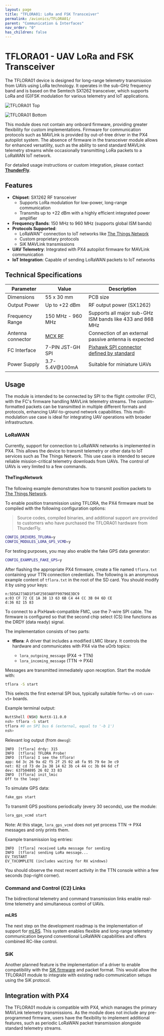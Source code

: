 ```yaml
---
layout: page
title: "TFLORA01: LoRa and FSK Transceiver"
permalink: /avionics/TFLORA01/
parent: "Communication & Interfaces"
nav_order: "0"
has_children: false
---
```


# TFLORA01 - UAV LoRa and FSK Transceiver

The TFLORA01 device is designed for long-range telemetry transmission from UAVs using LoRa technology. It operates in the sub-GHz frequency band and is based on the Semtech SX1262 transceiver, which supports LoRa and (G)FSK modulation for various telemetry and IoT applications.

![TFLORA01 Top](TFLORA01-top.png)

![TFLORA01 Bottom](TFLORA01-bottom.png)

This module does not contain any onboard firmware, providing greater flexibility for custom implementations. Firmware for communication protocols such as MAVLink is provided by out-of-tree driver in the PX4 autopilot system. The absence of firmware in the transceiver module allows for enhanced versatility, such as the ability to send standard MAVLink telemetry streams while occasionally transmitting LoRa packets to a LoRaWAN IoT network.

For detailed usage instructions or custom integration, please contact **[ThunderFly](https://www.thunderfly.cz/contact-us.html)**.

## Features

- **Chipset**: SX1262 RF transceiver
  - Supports LoRa modulation for low-power, long-range communication
  - Transmits up to +22 dBm with a highly efficient integrated power amplifier
- **Frequency Bands**: 150 MHz to 960 MHz (supports global ISM bands)
- **Protocols Supported**:
  - LoRaWAN™ connection to IoT networks like [The Things Network](https://www.thethingsnetwork.org/)
  - Custom proprietary protocols
  - SiK MAVLink transmissions
- **UAV Telemetry**: Integrated with PX4 autopilot firmware for MAVLink communication
- **IoT Integration**: Capable of sending LoRaWAN packets to IoT networks

## Technical Specifications

| Parameter      | Value                | Description                         |
|----------------|----------------------|-------------------------------------|
| Dimensions     | 55 x 30 mm           | PCB size                            |
| Output Power   | Up to +22 dBm        | RF output power (SX1262)            |
| Frequency Range| 150 MHz - 960 MHz    | Supports all major sub-GHz ISM bands like 433 and 868 MHz   | 
| Antenna connector | [MCX RF](https://en.wikipedia.org/wiki/MCX_connector)            |  Connection of an external passive antenna is expected      | 
| FC Interface   | 7-PIN JST-GH SPI     | [Pixhawk SPI connector defined by standard](https://github.com/pixhawk/Pixhawk-Standards/blob/master/DS-009%20Pixhawk%20Connector%20Standard.pdf)|
| Power Supply   | 3.7-5.4V@100mA       | Suitable for miniature UAVs   |

## Usage

The module is intended to be connected by SPI to the flight controller (FC), with the FC's firmware handling MAVLink telemetry streams. The custom-formatted packets can be transmitted in multiple different formats and protocols, enhancing UAV-to-ground network capabilities. This multi-modulation use case is ideal for integrating UAV operations with broader infrastructure.

### LoRaWAN

Currently, support for connection to LoRaWAN networks is implemented in PX4. This allows the device to transmit telemetry or other data to IoT services such as The Things Network. This use case is intended to secure reliable mission-critical telemetry downloads from UAVs. The control of UAVs is very limited to a  few commands.

#### TheTingsNetwork

The following example demonstrates how to transmit position packets to [The Things Network](https://www.thethingsnetwork.org/).

To enable position transmission using TFLORA, the PX4 firmware must be compiled with the following configuration options:

> Source codes, compiled binaries, and additional support are provided to customers who have purchased the TFLORA01 hardware from ThunderFly.

```bash
CONFIG_DRIVERS_TFLORA=y
CONFIG_MODULES_LORA_GPS_VCMD=y
```

For testing purposes, you may also enable the fake GPS data generator:

```bash
CONFIG_EXAMPLES_FAKE_GPS=y
```

After flashing the appropriate PX4 firmware, create a file named `tflora.txt` containing your TTN connection credentials. The following is an anonymous example content of `tflora.txt` in the root of the SD card. You should modify it by using your keys:

```
n:5D5A273AD1F54F2503A8FF99796E3DC9
a:03 CF 72 CE 1A 38 13 63 6B C4 44 CC 3B 04 6D CE
d:36 02 15 83
```

To connect to a PixHawk-compatible FMC, use the 7-wire SPI cable. The firmware is configured so that the second chip select (CS) line functions as the DRDY (data ready) signal.

The implementation consists of two parts:

* **tflora**: A driver that includes a modified LMIC library. It controls the hardware and communicates with PX4 via the uOrb topics:

  * `lora_outgoing_message` (PX4 → TTN)
  * `lora_incoming_message` (TTN → PX4)

Messages are transmitted immediately upon reception. Start the module with:

```bash
tflora -S start
```

This selects the first external SPI bus, typically suitable for`fmu-v5` on `cuav-v5+` boards.

Example terminal output:

```bash
NuttShell (NSH) NuttX-11.0.0
nsh> tflora -S start
tflora #0 on SPI bus 6 (external, equal to '-b 1')
nsh>
```

Relevant log output (from `dmesg`):

```text
INFO  [tflora] drdy: 315
INFO  [tflora] TFLORA Probe!
INFO  [tflora] I see the tflora!
app: 6d 3c 26 9a d2 f5 2f 25 02 a8 fa 95 79 6e 3e c9
net: 02 cd 73 de 2a 38 14 62 3b c4 44 cc 3b 04 6d cf
dev: 637504895 26 02 33 83
INFO  [tflora] init_lmic
Off to the loop!
```

To simulate GPS data:

```bash
fake_gps start
```

To transmit GPS positions periodically (every 30 seconds), use the module:

```bash
lora_gps_vcmd start
```

Note: At this stage, `lora_gps_vcmd` does not yet process TTN → PX4 messages and only prints them.

Example transmission log entries:

```text
INFO  [tflora] received LoRa message for sending
INFO  [tflora] sending LoRa message...
EV_TXSTART
EV_TXCOMPLETE (includes waiting for RX windows)
```

You should observe the most recent activity in the TTN console within a few seconds (top-right corner).

### Command and Control (C2) Links

The bidirectional telemetry and command transmission links enable real-time telemetry and simultaneous control of UAVs.

#### mLRS
The next step on the development roadmap is the implementation of support for [mLRS](https://github.com/olliw42/mLRS). This system enables flexible and long-range telemetry communication beyond conventional LoRaWAN capabilities and offers combined RC-like control.

### SiK
Another planned feature is the implementation of a driver to enable compatibility with the [SiK firmware](https://github.com/ThunderFly-aerospace/SiK) and packet format. This would allow the TFLORA01 module to integrate with existing radio communication setups using the SiK protocol.

## Integration with PX4

The TFLORA01 module is compatible with PX4, which manages the primary MAVLink telemetry transmissions. As the module does not include any pre-programmed firmware, users have the flexibility to implement additional features, such as periodic LoRaWAN packet transmission alongside standard telemetry streams.


